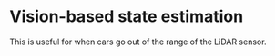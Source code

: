 # Vision-based state estimation

This is useful for when cars go out of the range of the LiDAR sensor.
